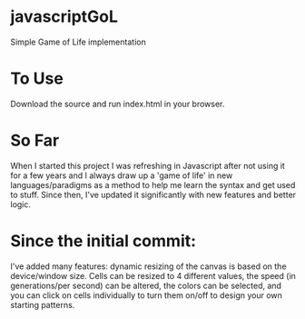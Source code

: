 # javascriptGoL
Simple Game of Life implementation

# To Use
Download the source and run index.html in your browser.

# So Far
When I started this project I was refreshing in Javascript after not using it for a few years
and I always draw up a 'game of life' in new languages/paradigms
as a method to help me learn the syntax and get used to stuff. Since then, I've updated it significantly with new
features and better logic.

# Since the initial commit:
I've added many features: dynamic resizing of the canvas is based on the device/window size. Cells can be 
resized to 4 different values, the speed (in generations/per second) can be altered, the colors
can be selected, and you can click on cells individually to turn them on/off to design your own 
starting patterns.

